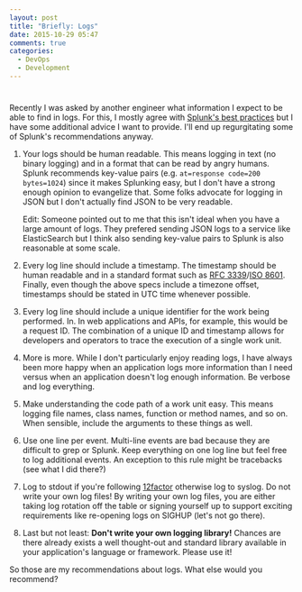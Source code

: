 ```yaml
---
layout: post
title: "Briefly: Logs"
date: 2015-10-29 05:47
comments: true
categories:
  - DevOps
  - Development
---
```

# 

Recently I was asked by another engineer what information I expect to be able
to find in logs. For this, I mostly agree with [Splunk's best practices][1] but
I have some additional advice I want to provide. I'll end up regurgitating some
of Splunk's recommendations anyway.

1. Your logs should be human readable. This means logging in text (no binary
   logging) and in a format that can be read by angry humans. Splunk recommends
   key-value pairs (e.g. `at=response code=200 bytes=1024`) since it makes
   Splunking easy, but I don't have a strong enough opinion to evangelize that.
   Some folks advocate for logging in JSON but I don't actually find JSON to be
   very readable.
   
   Edit: Someone pointed out to me that this isn't ideal when you have a large
   amount of logs. They prefered sending JSON logs to a service like ElasticSearch
   but I think also sending key-value pairs to Splunk is also reasonable at some
   scale.

1. Every log line should include a timestamp. The timestamp should be human
   readable and in a standard format such as [RFC 3339][2]/[ISO 8601][3].
   Finally, even though the above specs include a timezone offset, timestamps
   should be stated in UTC time whenever possible.

1. Every log line should include a unique identifier for the work being
   performed. In. In web applications and APIs, for example, this would be a
   request ID. The combination of a unique ID and timestamp allows for developers
   and operators to trace the execution of a single work unit.

1. More is more. While I don't particularly enjoy reading logs, I have always
   been more happy when an application logs more information than I need versus
   when an application doesn't log enough information. Be verbose and log
   everything.

1. Make understanding the code path of a work unit easy. This means logging
   file names, class names, function or method names, and so on. When sensible,
   include the arguments to these things as well.

1. Use one line per event. Multi-line events are bad because they are difficult
   to grep or Splunk. Keep everything on one log line but feel free to log
   additional events. An exception to this rule might be tracebacks (see what I
   did there?)

1. Log to stdout if you're following [12factor][4] otherwise log to syslog. Do not
   write your own log files! By writing your own log files, you are either
   taking log rotation off the table or signing yourself up to support exciting
   requirements like re-opening logs on SIGHUP (let's not go there).

1. Last but not least: **Don't write your own logging library!** Chances are
   there already exists a well thought-out and standard library available in
   your application's language or framework. Please use it!

So those are my recommendations about logs. What else would you recommend?

  [1]: http://dev.splunk.com/view/logging-best-practices/SP-CAAADP6
  [2]: https://tools.ietf.org/html/rfc3339
  [3]: https://en.wikipedia.org/wiki/ISO_8601
  [4]: http://12factor.net/

